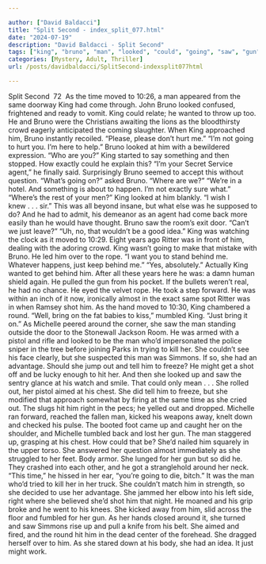 ```yaml
---

author: ["David Baldacci"]
title: "Split Second - index_split_077.html"
date: "2024-07-19"
description: "David Baldacci - Split Second"
tags: ["king", "bruno", "man", "looked", "could", "going", "saw", "gun", "time", "moved", "behind", "shot", "michelle", "around", "hit", "come", "wanted", "crowd", "please", "hurt", "something", "exactly", "agent", "question", "back"]
categories: [Mystery, Adult, Thriller]
url: /posts/davidbaldacci/SplitSecond-indexsplit077html

---
```



Split Second
		 72 
As the time moved to 10:26, a man appeared from the same doorway King had come through. John Bruno looked confused, frightened and ready to vomit. King could relate; he wanted to throw up too. He and Bruno were the Christians awaiting the lions as the bloodthirsty crowd eagerly anticipated the coming slaughter. When King approached him, Bruno instantly recoiled. “Please, please don’t hurt me.”
“I’m not going to hurt you. I’m here to help.”
Bruno looked at him with a bewildered expression. “Who are you?”
King started to say something and then stopped. How exactly could he explain this? “I’m your Secret Service agent,” he finally said.
Surprisingly Bruno seemed to accept this without question. “What’s going on?” asked Bruno. “Where are we?”
“We’re in a hotel. And something is about to happen. I’m not exactly sure what.”
“Where’s the rest of your men?”
King looked at him blankly. “I wish I knew . . . sir.” This was all beyond insane, but what else was he supposed to do? And he had to admit, his demeanor as an agent had come back more easily than he would have thought.
Bruno saw the room’s exit door. “Can’t we just leave?”
“Uh, no, that wouldn’t be a good idea.” King was watching the clock as it moved to 10:29. Eight years ago Ritter was in front of him, dealing with the adoring crowd. King wasn’t going to make that mistake with Bruno. He led him over to the rope. “I want you to stand behind me. Whatever happens, just keep behind me.”
“Yes, absolutely.”
Actually King wanted to get behind him. After all these years here he was: a damn human shield again.
He pulled the gun from his pocket. If the bullets weren’t real, he had no chance. He eyed the velvet rope. He took a step forward. He was within an inch of it now, ironically almost in the exact same spot Ritter was in when Ramsey shot him. As the hand moved to 10:30, King chambered a round.
“Well, bring on the fat babies to kiss,” mumbled King. “Just bring it on.”
As Michelle peered around the corner, she saw the man standing outside the door to the Stonewall Jackson Room. He was armed with a pistol and rifle and looked to be the man who’d impersonated the police sniper in the tree before joining Parks in trying to kill her. She couldn’t see his face clearly, but she suspected this man was Simmons. If so, she had an advantage. Should she jump out and tell him to freeze? He might get a shot off and be lucky enough to hit her. And then she looked up and saw the sentry glance at his watch and smile. That could only mean . . .
She rolled out, her pistol aimed at his chest. She did tell him to freeze, but she modified that approach somewhat by firing at the same time as she cried out. The slugs hit him right in the pecs; he yelled out and dropped. Michelle ran forward, reached the fallen man, kicked his weapons away, knelt down and checked his pulse. The booted foot came up and caught her on the shoulder, and Michelle tumbled back and lost her gun.
The man staggered up, grasping at his chest. How could that be? She’d nailed him squarely in the upper torso. She answered her question almost immediately as she struggled to her feet. Body armor. She lunged for her gun but so did he. They crashed into each other, and he got a stranglehold around her neck.
“This time,” he hissed in her ear, “you’re going to die, bitch.” It was the man who’d tried to kill her in her truck.
She couldn’t match him in strength, so she decided to use her advantage. She jammed her elbow into his left side, right where she believed she’d shot him that night. He moaned and his grip broke and he went to his knees. She kicked away from him, slid across the floor and fumbled for her gun. As her hands closed around it, she turned and saw Simmons rise up and pull a knife from his belt.
She aimed and fired, and the round hit him in the dead center of the forehead. She dragged herself over to him. As she stared down at his body, she had an idea. It just might work.
